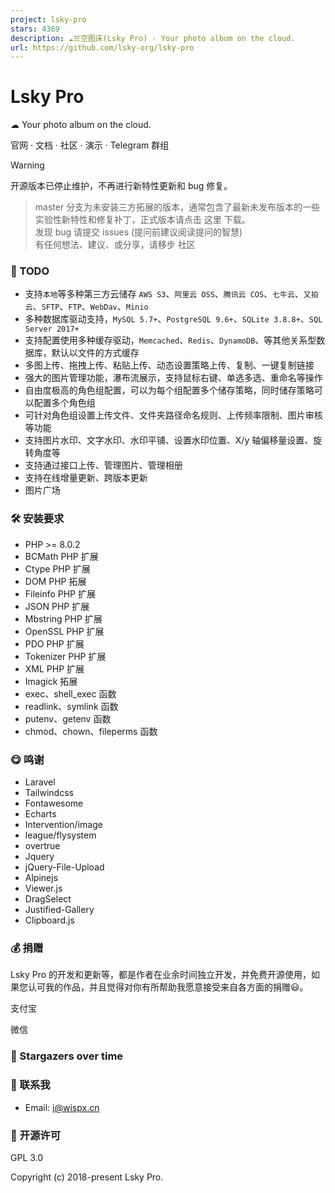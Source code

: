 ```yaml
---
project: lsky-pro
stars: 4369
description: ☁️兰空图床(Lsky Pro) - Your photo album on the cloud.
url: https://github.com/lsky-org/lsky-pro
---
```


Lsky Pro
========

☁ Your photo album on the cloud.

官网 · 文档 · 社区 · 演示 · Telegram 群组

Warning

开源版本已停止维护，不再进行新特性更新和 bug 修复。

> master 分支为未安装三方拓展的版本，通常包含了最新未发布版本的一些实验性新特性和修复补丁，正式版本请点击 这里 下载。  
> 发现 bug 请提交 issues (提问前建议阅读提问的智慧)  
> 有任何想法、建议、或分享，请移步 社区

### 📌 TODO

-   支持`本地`等多种第三方云储存 `AWS S3`、`阿里云 OSS`、`腾讯云 COS`、`七牛云`、`又拍云`、`SFTP`、`FTP`、`WebDav`、`Minio`
-   多种数据库驱动支持，`MySQL 5.7+`、`PostgreSQL 9.6+`、`SQLite 3.8.8+`、`SQL Server 2017+`
-   支持配置使用多种缓存驱动，`Memcached`、`Redis`、`DynamoDB`、等其他关系型数据库，默认以文件的方式缓存
-   多图上传、拖拽上传、粘贴上传、动态设置策略上传、复制、一键复制链接
-   强大的图片管理功能，瀑布流展示，支持鼠标右键、单选多选、重命名等操作
-   自由度极高的角色组配置，可以为每个组配置多个储存策略，同时储存策略可以配置多个角色组
-   可针对角色组设置上传文件、文件夹路径命名规则、上传频率限制、图片审核等功能
-   支持图片水印、文字水印、水印平铺、设置水印位置、X/y 轴偏移量设置、旋转角度等
-   支持通过接口上传、管理图片、管理相册
-   支持在线增量更新、跨版本更新
-   图片广场

### 🛠 安装要求

-   PHP >= 8.0.2
-   BCMath PHP 扩展
-   Ctype PHP 扩展
-   DOM PHP 拓展
-   Fileinfo PHP 扩展
-   JSON PHP 扩展
-   Mbstring PHP 扩展
-   OpenSSL PHP 扩展
-   PDO PHP 扩展
-   Tokenizer PHP 扩展
-   XML PHP 扩展
-   Imagick 拓展
-   exec、shell\_exec 函数
-   readlink、symlink 函数
-   putenv、getenv 函数
-   chmod、chown、fileperms 函数

### 😋 鸣谢

-   Laravel
-   Tailwindcss
-   Fontawesome
-   Echarts
-   Intervention/image
-   league/flysystem
-   overtrue
-   Jquery
-   jQuery-File-Upload
-   Alpinejs
-   Viewer.js
-   DragSelect
-   Justified-Gallery
-   Clipboard.js

### 💰 捐赠

Lsky Pro 的开发和更新等，都是作者在业余时间独立开发，并免费开源使用，如果您认可我的作品，并且觉得对你有所帮助我愿意接受来自各方面的捐赠😃。

支付宝

微信

### 🤩 Stargazers over time

### 📧 联系我

-   Email: i@wispx.cn

### 📃 开源许可

GPL 3.0

Copyright (c) 2018-present Lsky Pro.
